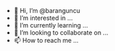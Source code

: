 - 👋 Hi, I’m @baranguncu
- 👀 I’m interested in ...
- 🌱 I’m currently learning ...
- 💞️ I’m looking to collaborate on ...
- 📫 How to reach me ...

<!---
baranguncu/baranguncu is a ✨ special ✨ repository because its `README.md` (this file) appears on your GitHub profile.
You can click the Preview link to take a look at your changes.
--->
